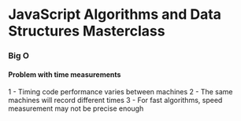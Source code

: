 # JavaScript Algorithms and Data Structures Masterclass

### Big O
#### Problem with time measurements
1 - Timing code performance varies between machines
2 - The same machines will record different times
3 - For fast algorithms, speed measurement may not be precise enough